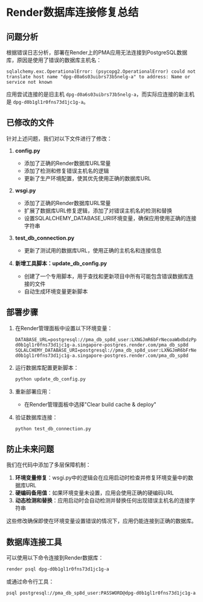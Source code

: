 # Render数据库连接修复总结

## 问题分析

根据错误日志分析，部署在Render上的PMA应用无法连接到PostgreSQL数据库，原因是使用了错误的数据库主机名：

```
sqlalchemy.exc.OperationalError: (psycopg2.OperationalError) could not translate host name "dpg-d0a6s03uibrs73b5nelg-a" to address: Name or service not known
```

应用尝试连接的是旧主机 `dpg-d0a6s03uibrs73b5nelg-a`，而实际应连接的新主机是 `dpg-d0b1gl1r0fns73d1jc1g-a`。

## 已修改的文件

针对上述问题，我们对以下文件进行了修改：

1. **config.py**
   - 添加了正确的Render数据库URL常量
   - 添加了检测和修复错误主机名的逻辑
   - 更新了生产环境配置，使其优先使用正确的数据库URL

2. **wsgi.py**
   - 添加了正确的Render数据库URL常量
   - 扩展了数据库URL修复逻辑，添加了对错误主机名的检测和替换
   - 设置SQLALCHEMY_DATABASE_URI环境变量，确保应用使用正确的连接字符串

3. **test_db_connection.py**
   - 更新了测试用的数据库URL，使用正确的主机名和连接信息

4. **新增工具脚本：update_db_config.py**
   - 创建了一个专用脚本，用于查找和更新项目中所有可能包含错误数据库连接的文件
   - 自动生成环境变量更新脚本

## 部署步骤

1. 在Render管理面板中设置以下环境变量：
   ```
   DATABASE_URL=postgresql://pma_db_sp8d_user:LXNGJmR6bFrNecoaWbdbdzPpltIAd40w@dpg-d0b1gl1r0fns73d1jc1g-a.singapore-postgres.render.com/pma_db_sp8d
   SQLALCHEMY_DATABASE_URI=postgresql://pma_db_sp8d_user:LXNGJmR6bFrNecoaWbdbdzPpltIAd40w@dpg-d0b1gl1r0fns73d1jc1g-a.singapore-postgres.render.com/pma_db_sp8d
   ```

2. 运行数据库配置更新脚本：
   ```bash
   python update_db_config.py
   ```

3. 重新部署应用：
   - 在Render管理面板中选择"Clear build cache & deploy"

4. 验证数据库连接：
   ```bash
   python test_db_connection.py
   ```

## 防止未来问题

我们在代码中添加了多层保障机制：

1. **环境变量修复**：wsgi.py中的逻辑会在应用启动时检查并修复环境变量中的数据库URL
2. **硬编码备用值**：如果环境变量未设置，应用会使用正确的硬编码URL
3. **动态检测和替换**：应用启动时会自动检测并替换任何出现错误主机名的连接字符串

这些修改确保即使在环境变量设置错误的情况下，应用仍能连接到正确的数据库。

## 数据库连接工具

可以使用以下命令连接到Render数据库：

```bash
render psql dpg-d0b1gl1r0fns73d1jc1g-a
```

或通过命令行工具：

```bash
psql postgresql://pma_db_sp8d_user:PASSWORD@dpg-d0b1gl1r0fns73d1jc1g-a.singapore-postgres.render.com/pma_db_sp8d
``` 